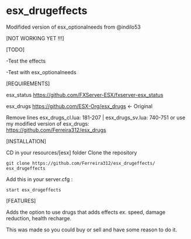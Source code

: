 # esx_drugeffects
Modifided version of esx_optionalneeds from @indilo53

[NOT WORKING YET !!!]

[TODO]

-Test the effects

-Test with esx_optionalneeds

[REQUIREMENTS]

esx_status https://github.com/FXServer-ESX/fxserver-esx_status

esx_drugs https://github.com/ESX-Org/esx_drugs <- Original

Remove lines esx_drugs_cl.lua: 181-207 | esx_drugs_sv.lua: 740-751 
or use my modified version of esx_drugs: https://github.com/Ferreira312/esx_drugs

[INSTALLATION]

CD in your resources/[esx] folder
Clone the repository
```
git clone https://github.com/Ferreira312/esx_drugeffects/ esx_drugeffects
```

Add this in your server.cfg :
```
start esx_drugeffects
```

[FEATURES]

Adds the option to use drugs that adds effects ex. speed, damage reduction, health recharge.

This was made so you could buy or sell and have some reason to do it.
